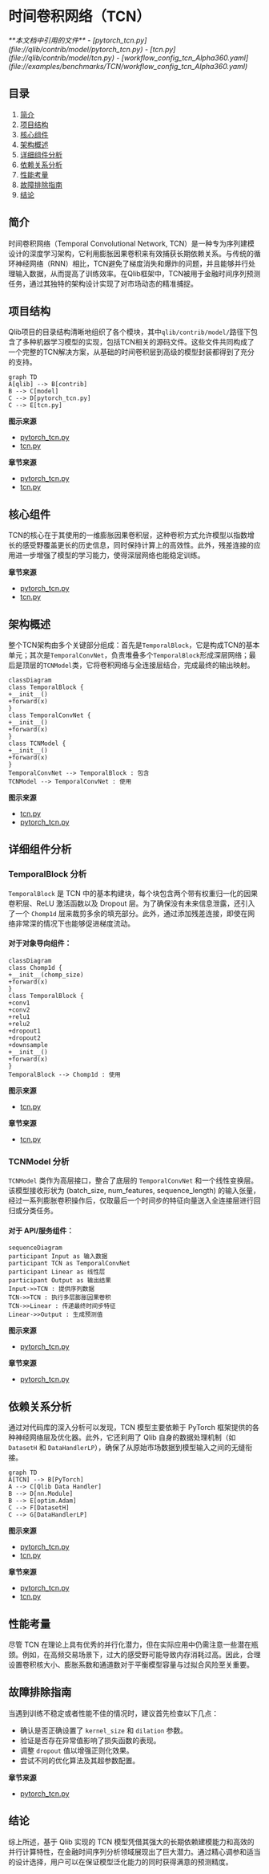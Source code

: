 # 时间卷积网络（TCN）

<cite>
**本文档中引用的文件**
- [pytorch_tcn.py](file://qlib/contrib/model/pytorch_tcn.py)
- [tcn.py](file://qlib/contrib/model/tcn.py)
- [workflow_config_tcn_Alpha360.yaml](file://examples/benchmarks/TCN/workflow_config_tcn_Alpha360.yaml)
</cite>

## 目录
1. [简介](#简介)
2. [项目结构](#项目结构)
3. [核心组件](#核心组件)
4. [架构概述](#架构概述)
5. [详细组件分析](#详细组件分析)
6. [依赖关系分析](#依赖关系分析)
7. [性能考量](#性能考量)
8. [故障排除指南](#故障排除指南)
9. [结论](#结论)

## 简介
时间卷积网络（Temporal Convolutional Network, TCN）是一种专为序列建模设计的深度学习架构，它利用膨胀因果卷积来有效捕获长期依赖关系。与传统的循环神经网络（RNN）相比，TCN避免了梯度消失和爆炸的问题，并且能够并行处理输入数据，从而提高了训练效率。在Qlib框架中，TCN被用于金融时间序列预测任务，通过其独特的架构设计实现了对市场动态的精准捕捉。

## 项目结构
Qlib项目的目录结构清晰地组织了各个模块，其中`qlib/contrib/model/`路径下包含了多种机器学习模型的实现，包括TCN相关的源码文件。这些文件共同构成了一个完整的TCN解决方案，从基础的时间卷积层到高级的模型封装都得到了充分的支持。

```mermaid
graph TD
A[qlib] --> B[contrib]
B --> C[model]
C --> D[pytorch_tcn.py]
C --> E[tcn.py]
```

**图示来源**
- [pytorch_tcn.py](file://qlib/contrib/model/pytorch_tcn.py)
- [tcn.py](file://qlib/contrib/model/tcn.py)

**章节来源**
- [pytorch_tcn.py](file://qlib/contrib/model/pytorch_tcn.py)
- [tcn.py](file://qlib/contrib/model/tcn.py)

## 核心组件
TCN的核心在于其使用的一维膨胀因果卷积层，这种卷积方式允许模型以指数增长的感受野覆盖更长的历史信息，同时保持计算上的高效性。此外，残差连接的应用进一步增强了模型的学习能力，使得深层网络也能稳定训练。

**章节来源**
- [pytorch_tcn.py](file://qlib/contrib/model/pytorch_tcn.py#L25-L295)
- [tcn.py](file://qlib/contrib/model/tcn.py#L15-L75)

## 架构概述
整个TCN架构由多个关键部分组成：首先是`TemporalBlock`，它是构成TCN的基本单元；其次是`TemporalConvNet`，负责堆叠多个`TemporalBlock`形成深层网络；最后是顶层的`TCNModel`类，它将卷积网络与全连接层结合，完成最终的输出映射。

```mermaid
classDiagram
class TemporalBlock {
+__init__()
+forward(x)
}
class TemporalConvNet {
+__init__()
+forward(x)
}
class TCNModel {
+__init__()
+forward(x)
}
TemporalConvNet --> TemporalBlock : 包含
TCNModel --> TemporalConvNet : 使用
```

**图示来源**
- [tcn.py](file://qlib/contrib/model/tcn.py#L15-L75)
- [pytorch_tcn.py](file://qlib/contrib/model/pytorch_tcn.py#L298-L309)

## 详细组件分析

### TemporalBlock 分析
`TemporalBlock` 是 TCN 中的基本构建块，每个块包含两个带有权重归一化的因果卷积层、ReLU 激活函数以及 Dropout 层。为了确保没有未来信息泄露，还引入了一个 `Chomp1d` 层来裁剪多余的填充部分。此外，通过添加残差连接，即使在网络非常深的情况下也能够促进梯度流动。

#### 对于对象导向组件：
```mermaid
classDiagram
class Chomp1d {
+__init__(chomp_size)
+forward(x)
}
class TemporalBlock {
+conv1
+conv2
+relu1
+relu2
+dropout1
+dropout2
+downsample
+__init__()
+forward(x)
}
TemporalBlock --> Chomp1d : 使用
```

**图示来源**
- [tcn.py](file://qlib/contrib/model/tcn.py#L15-L48)

**章节来源**
- [tcn.py](file://qlib/contrib/model/tcn.py#L15-L48)

### TCNModel 分析
`TCNModel` 类作为高层接口，整合了底层的 `TemporalConvNet` 和一个线性变换层。该模型接收形状为 (batch_size, num_features, sequence_length) 的输入张量，经过一系列膨胀卷积操作后，仅取最后一个时间步的特征向量送入全连接层进行回归或分类任务。

#### 对于 API/服务组件：
```mermaid
sequenceDiagram
participant Input as 输入数据
participant TCN as TemporalConvNet
participant Linear as 线性层
participant Output as 输出结果
Input->>TCN : 提供序列数据
TCN->>TCN : 执行多层膨胀因果卷积
TCN->>Linear : 传递最终时间步特征
Linear->>Output : 生成预测值
```

**图示来源**
- [pytorch_tcn.py](file://qlib/contrib/model/pytorch_tcn.py#L298-L309)

**章节来源**
- [pytorch_tcn.py](file://qlib/contrib/model/pytorch_tcn.py#L298-L309)

## 依赖关系分析
通过对代码库的深入分析可以发现，TCN 模型主要依赖于 PyTorch 框架提供的各种神经网络层及优化器。此外，它还利用了 Qlib 自身的数据处理机制（如 `DatasetH` 和 `DataHandlerLP`），确保了从原始市场数据到模型输入之间的无缝衔接。

```mermaid
graph TD
A[TCN] --> B[PyTorch]
A --> C[Qlib Data Handler]
B --> D[nn.Module]
B --> E[optim.Adam]
C --> F[DatasetH]
C --> G[DataHandlerLP]
```

**图示来源**
- [pytorch_tcn.py](file://qlib/contrib/model/pytorch_tcn.py)
- [tcn.py](file://qlib/contrib/model/tcn.py)

**章节来源**
- [pytorch_tcn.py](file://qlib/contrib/model/pytorch_tcn.py)
- [tcn.py](file://qlib/contrib/model/tcn.py)

## 性能考量
尽管 TCN 在理论上具有优秀的并行化潜力，但在实际应用中仍需注意一些潜在瓶颈。例如，在高频交易场景下，过大的感受野可能导致内存消耗过高。因此，合理设置卷积核大小、膨胀系数和通道数对于平衡模型容量与过拟合风险至关重要。

## 故障排除指南
当遇到训练不稳定或者性能不佳的情况时，建议首先检查以下几点：
- 确认是否正确设置了 `kernel_size` 和 `dilation` 参数。
- 验证是否存在异常值影响了损失函数的表现。
- 调整 `dropout` 值以增强正则化效果。
- 尝试不同的优化算法及其超参数配置。

**章节来源**
- [pytorch_tcn.py](file://qlib/contrib/model/pytorch_tcn.py#L153-L196)

## 结论
综上所述，基于 Qlib 实现的 TCN 模型凭借其强大的长期依赖建模能力和高效的并行计算特性，在金融时间序列分析领域展现出了巨大潜力。通过精心调参和适当的设计选择，用户可以在保证模型泛化能力的同时获得满意的预测精度。